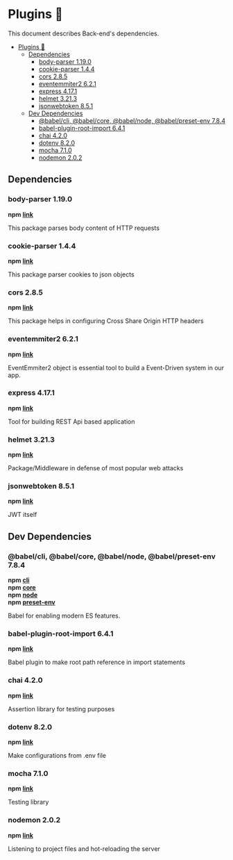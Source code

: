 # Plugins 🔌

This document describes Back-end's dependencies.

- [Plugins 🔌](#plugins-%f0%9f%94%8c)
  - [Dependencies](#dependencies)
    - [body-parser 1.19.0](#body-parser-1190)
    - [cookie-parser 1.4.4](#cookie-parser-144)
    - [cors 2.8.5](#cors-285)
    - [eventemmiter2 6.2.1](#eventemmiter2-621)
    - [express 4.17.1](#express-4171)
    - [helmet 3.21.3](#helmet-3213)
    - [jsonwebtoken 8.5.1](#jsonwebtoken-851)
  - [Dev Dependencies](#dev-dependencies)
    - [@babel/cli, @babel/core, @babel/node, @babel/preset-env 7.8.4](#babelcli-babelcore-babelnode-babelpreset-env-784)
    - [babel-plugin-root-import 6.4.1](#babel-plugin-root-import-641)
    - [chai 4.2.0](#chai-420)
    - [dotenv 8.2.0](#dotenv-820)
    - [mocha 7.1.0](#mocha-710)
    - [nodemon 2.0.2](#nodemon-202)

## Dependencies

### body-parser 1.19.0

**npm [link](https://www.npmjs.com/package/body-parser)**

This package parses body content of HTTP requests

### cookie-parser 1.4.4

**npm [link](https://www.npmjs.com/package/cookie-parser)**

This package parser cookies to json objects

### cors 2.8.5

**npm [link](https://www.npmjs.com/package/cors)**

This package helps in configuring Cross Share Origin HTTP headers

### eventemmiter2 6.2.1

**npm [link](https://www.npmjs.com/package/eventemitter2)**

EventEmmiter2 object is essential tool to build a Event-Driven system in our app.

### express 4.17.1

**npm [link](https://www.npmjs.com/package/express)**

Tool for building REST Api based application

### helmet 3.21.3

**npm [link](https://www.npmjs.com/package/helmet)**

Package/Middleware in defense of most popular web attacks

### jsonwebtoken 8.5.1

**npm [link](https://www.npmjs.com/package/jsonwebtoken)**

JWT itself

## Dev Dependencies

### @babel/cli, @babel/core, @babel/node, @babel/preset-env 7.8.4

**npm [cli](https://www.npmjs.com/package/@babel/cli)** <br>
**npm [core](https://www.npmjs.com/package/@babel/core)** <br>
**npm [node](https://www.npmjs.com/package/@babel/node)** <br>
**npm [preset-env](https://www.npmjs.com/package/@babel/preset-env)**

Babel for enabling modern ES features.

### babel-plugin-root-import 6.4.1

**npm [link](https://www.npmjs.com/package/babel-plugin-root-import)**

Babel plugin to make root path reference in import statements

### chai 4.2.0

**npm [link](https://www.npmjs.com/package/chai)**

Assertion library for testing purposes

### dotenv 8.2.0

**npm [link](https://www.npmjs.com/package/chai)**

Make configurations from .env file

### mocha 7.1.0

**npm [link](https://www.npmjs.com/package/mocha)**

Testing library

### nodemon 2.0.2

**npm [link](https://www.npmjs.com/package/nodemon)**

Listening to project files and hot-reloading the server
